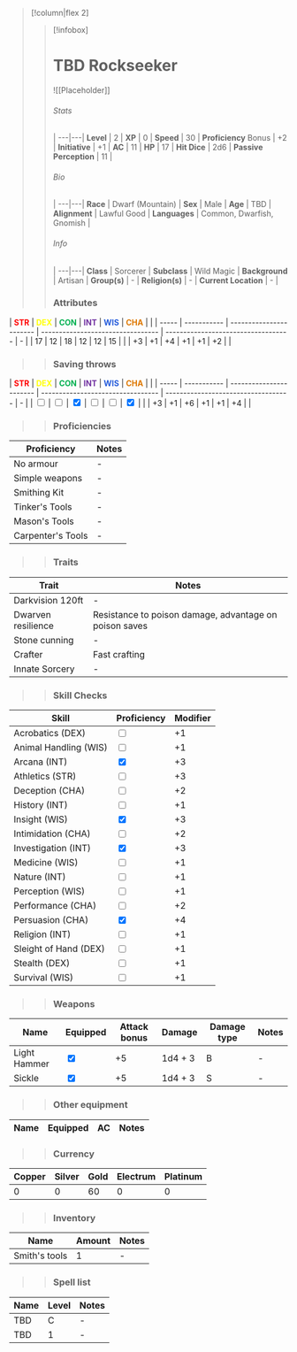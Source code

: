 >[!column|flex 2]
>> [!infobox]
>> # TBD Rockseeker
>> ![[Placeholder]]
>> ###### Stats
>>  |
>> ---|---|
>> **Level** | 2 |
>> **XP** | 0 |
>> **Speed** | 30 |
>> **Proficiency** Bonus | +2 |
>> **Initiative** | +1 |
>> **AC** | 11 |
>> **HP** | 17 |
>> **Hit Dice** | 2d6  |
>> **Passive Perception** | 11 |
>>  
>> ###### Bio
>>   |
>> ---|---|
>> **Race** | Dwarf (Mountain) |
>> **Sex** | Male |
>> **Age** | TBD |
>> **Alignment** | Lawful Good |
>> **Languages** | Common, Dwarfish, Gnomish |
>> ###### Info
>>   |
>> ---|---|
>> **Class** | Sorcerer |
>> **Subclass** | Wild Magic |
>> **Background** | Artisan |
>> **Group(s)** | - |
>> **Religion(s)** | - |
>> **Current Location** | - |
>>
>> ### Attributes
| <font color="#ff0000">**STR**</font> | <font color="#ffff00">**DEX**</font> | <font color="#00b050">**CON**</font> | <font color="#7030a0">**INT**</font> | <font color="#245bdb">**WIS**</font> | <font color="#de7802">**CHA**</font> | |
| ----- | ----------- | ----------------------- | --------------------------------- | ----------------------------------- | - |
| 17 | 12 | 18  | 12 | 12 | 15 | |
| +3 | +1 | +4  | +1 | +1 | +2 | |
>> ### Saving throws
| <font color="#ff0000">**STR**</font> | <font color="#ffff00">**DEX**</font> | <font color="#00b050">**CON**</font> | <font color="#7030a0">**INT**</font> | <font color="#245bdb">**WIS**</font> | <font color="#de7802">**CHA**</font> | |
| ----- | ----------- | ----------------------- | --------------------------------- | ----------------------------------- | - |
| <input type="checkbox" unchecked> | <input type="checkbox" unchecked> | <input type="checkbox" checked>  | <input type="checkbox" unchecked> | <input type="checkbox" unchecked> | <input type="checkbox" checked> | |
| +3 | +1 | +6 | +1 | +1 | +4 | |
>> ### Proficiencies
| Proficiency              | Notes |
| --------------------- | --------------------------------- | 
| No armour      | - |
| Simple weapons      | - |
| Smithing Kit     | - |
| Tinker's Tools     | - |
| Mason's Tools     | - |
| Carpenter's Tools     | - |
>> ### Traits
| Trait               | Notes |
| --------------------- | --------------------------------- | 
| Darkvision 120ft      | - |
| Dwarven resilience      | Resistance to poison damage, advantage on poison saves |
| Stone cunning      | - |
| Crafter      | Fast crafting |
| Innate Sorcery      | - |
>> ### Skill Checks
| Skill               | Proficiency   | Modifier |
| --------------------- | --------------------------------- | --- |
| Acrobatics (DEX)      | <input type="checkbox" unchecked> | +1 |
| Animal Handling (WIS) | <input type="checkbox" unchecked> | +1 |
| Arcana (INT)          | <input type="checkbox" checked> | +3 |
| Athletics (STR)       | <input type="checkbox" unchecked> | +3 |
| Deception (CHA)       | <input type="checkbox" unchecked> | +2 |
| History (INT)         | <input type="checkbox" unchecked> | +1 |
| Insight (WIS)         | <input type="checkbox" checked>   | +3 |
| Intimidation (CHA)    | <input type="checkbox" unchecked> | +2 |
| Investigation (INT)   | <input type="checkbox" checked>   | +3 |
| Medicine (WIS)        | <input type="checkbox" unchecked> | +1 |
| Nature (INT)          | <input type="checkbox" unchecked> | +1 |
| Perception (WIS)      | <input type="checkbox" unchecked>   | +1 |
| Performance (CHA)     | <input type="checkbox" unchecked> | +2 |
| Persuasion (CHA)      | <input type="checkbox" checked> | +4 |
| Religion (INT)        | <input type="checkbox" unchecked> | +1 |
| Sleight of Hand (DEX) | <input type="checkbox" unchecked> | +1 |
| Stealth (DEX)         | <input type="checkbox" unchecked> | +1 |
| Survival (WIS)        | <input type="checkbox" unchecked> | +1 |
>>  ### Weapons
| Name         | Equipped         | Attack bonus         | Damage         | Damage type         | Notes         |
| -------------- | -------------- | ------------ | ---------------- | ---------------- | ---------------- |
| Light Hammer | <input type="checkbox" checked> | +5 | 1d4 + 3 | B | - |
| Sickle | <input type="checkbox" checked> | +5 | 1d4 + 3 | S | - |
>>  ### Other equipment
| Name         | Equipped         | AC         | Notes         |
| -------------- | -------------- | ------------ | ---------------- |
>>  ### Currency
| Copper         | Silver         | Gold         | Electrum         | Platinum         |
| -------------- | -------------- | ------------ | ---------------- | ---------------- |
| 0 | 0 | 60 | 0 | 0 |
>>  ### Inventory
| Name         | Amount         | Notes         |
| -------------- | -------------- | ------------ |
| Smith's tools | 1 | - |
>>  ### Spell list
| Name         | Level         | Notes         |
| -------------- | -------------- | ------------ |
| TBD | C | - |
| TBD | 1 | - |
